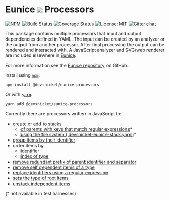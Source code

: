 # Eunice ![](https://raw.githubusercontent.com/DevSnicket/eunice/master/arrows/default-height.svg?sanitize=true) Processors

[![NPM](https://img.shields.io/npm/v/@devsnicket/eunice-processors.svg)](https://www.npmjs.com/package/@devsnicket/eunice-processors
) [![Build Status](https://travis-ci.org/DevSnicket/eunice-processors.svg?branch=master)](https://travis-ci.org/DevSnicket/eunice-processors) [![Coverage Status](https://coveralls.io/repos/github/DevSnicket/eunice-processors/badge.svg?branch=master&c=1)](https://coveralls.io/github/DevSnicket/eunice-processors?branch=master) [![License: MIT](https://img.shields.io/badge/License-MIT-yellow.svg)](https://opensource.org/licenses/MIT) [![Gitter chat](https://badges.gitter.im/devsnicket-eunice/gitter.png)](https://gitter.im/devsnicket-eunice)

This package contains multiple processors that input and output dependencies defined in YAML. The input can be created by an analyzer or the output from another processor. After final processing the output can be rendered and interacted with. A JavaScript analyzer and SVG/web renderer are included elsewhere in [Eunice](https://www.github.com/DevSnicket/Eunice).

For more information see the [Eunice repository](https://github.com/DevSnicket/Eunice#readme) on GitHub.

Install using [`npm`](https://www.npmjs.com/package/@devsnicket/eunice-processors):

```bash
npm install @devsnicket/eunice-processors
```
Or with [`yarn`](https://yarnpkg.com/en/package/@devsnicket/eunice-processors):

```bash
yarn add @devsnicket/eunice-processors
```

Currently there are processors written in JavaScript to:
- create or add to stacks
	- [of parents with keys that match regular expressions](stacking/createOrAddToStacksOfParentMatch)*
	- [using the file system (.devsnicket-eunice-stack.yaml)](stacking/createOrAddToStacksUsingFileSystem)*
- [group items by their identifier](groupItemsByIdentifierSeparator)
- order items by
	- [identifier](sorting/orderItemsByIdentifier)
	- [index of type](sorting/orderItemsByIndexOfType)
- [remove redundant prefix of parent identifier and separator](removeRedundantParentIdentifierPrefix)
- [remove self dependent items of a type](removeSelfDependentItemsOfType)
- [replace identifiers using a regular expression](replaceIdentifiers)
- [sets the type of root items](setTypeOfRootItems)
- [unstack independent items](unstackIndependent)

(\* not available in test harnesses)
